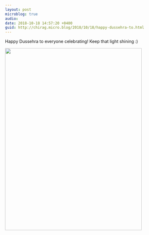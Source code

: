```yaml
---
layout: post
microblog: true
audio: 
date: 2018-10-18 14:57:20 +0400
guid: http://chirag.micro.blog/2018/10/18/happy-dussehra-to.html
---
```

Happy Dussehra to everyone celebrating! Keep that light shining :)

<img src="http://www.chirag.biz/uploads/2018/21f7171680.jpg" width="450" height="600" />
